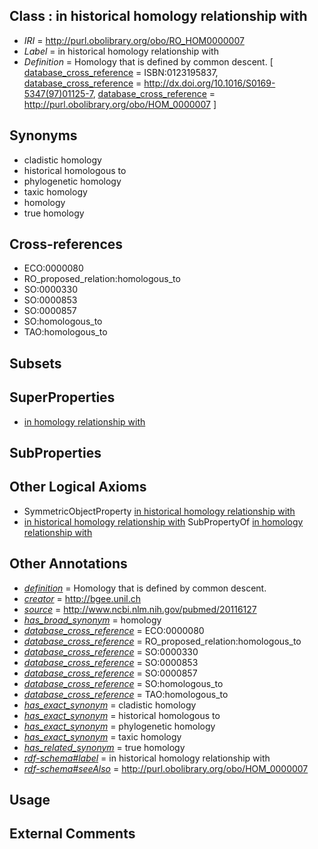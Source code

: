 
## Class : in historical homology relationship with

 * *IRI* = http://purl.obolibrary.org/obo/RO_HOM0000007
 * *Label* = in historical homology relationship with
 * *Definition* = Homology that is defined by common descent. [ [database_cross_reference](../../ef/oboInOwl#hasDbXref.md) = ISBN:0123195837, [database_cross_reference](../../ef/oboInOwl#hasDbXref.md) = http://dx.doi.org/10.1016/S0169-5347(97)01125-7, [database_cross_reference](../../ef/oboInOwl#hasDbXref.md) = http://purl.obolibrary.org/obo/HOM_0000007 ]

## Synonyms

 * cladistic homology
 * historical homologous to
 * phylogenetic homology
 * taxic homology
 * homology
 * true homology

## Cross-references

 * ECO:0000080
 * RO_proposed_relation:homologous_to
 * SO:0000330
 * SO:0000853
 * SO:0000857
 * SO:homologous_to
 * TAO:homologous_to

## Subsets


## SuperProperties

 * [in homology relationship with](../../RO/01/RO_HOM0000001.md)

## SubProperties


## Other Logical Axioms

 * SymmetricObjectProperty [in historical homology relationship with](../../RO/07/RO_HOM0000007.md)
 * [in historical homology relationship with](../../RO/07/RO_HOM0000007.md) SubPropertyOf [in homology relationship with](../../RO/01/RO_HOM0000001.md)

## Other Annotations

 * *[definition](../../IAO/15/IAO_0000115.md)* = Homology that is defined by common descent.
 * *[creator](../../or/creator.md)* = http://bgee.unil.ch
 * *[source](../../ce/source.md)* = http://www.ncbi.nlm.nih.gov/pubmed/20116127
 * *[has_broad_synonym](../../ym/oboInOwl#hasBroadSynonym.md)* = homology
 * *[database_cross_reference](../../ef/oboInOwl#hasDbXref.md)* = ECO:0000080
 * *[database_cross_reference](../../ef/oboInOwl#hasDbXref.md)* = RO_proposed_relation:homologous_to
 * *[database_cross_reference](../../ef/oboInOwl#hasDbXref.md)* = SO:0000330
 * *[database_cross_reference](../../ef/oboInOwl#hasDbXref.md)* = SO:0000853
 * *[database_cross_reference](../../ef/oboInOwl#hasDbXref.md)* = SO:0000857
 * *[database_cross_reference](../../ef/oboInOwl#hasDbXref.md)* = SO:homologous_to
 * *[database_cross_reference](../../ef/oboInOwl#hasDbXref.md)* = TAO:homologous_to
 * *[has_exact_synonym](../../ym/oboInOwl#hasExactSynonym.md)* = cladistic homology
 * *[has_exact_synonym](../../ym/oboInOwl#hasExactSynonym.md)* = historical homologous to
 * *[has_exact_synonym](../../ym/oboInOwl#hasExactSynonym.md)* = phylogenetic homology
 * *[has_exact_synonym](../../ym/oboInOwl#hasExactSynonym.md)* = taxic homology
 * *[has_related_synonym](../../ym/oboInOwl#hasRelatedSynonym.md)* = true homology
 * *[rdf-schema#label](../../el/rdf-schema#label.md)* = in historical homology relationship with
 * *[rdf-schema#seeAlso](../../so/rdf-schema#seeAlso.md)* = http://purl.obolibrary.org/obo/HOM_0000007

## Usage


## External Comments

